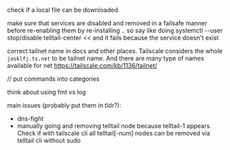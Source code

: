 check if a local file can be downloaded

make sure that services are disabled and removed in a failsafe manner before re-enabling them by re-installing
.. so say like doing systemctl --user stop/disable telltail-center << and it fails because the service doesn't exist

correct tailnet name in docs and other places. Tailscale considers the whole `jasklfj.ts.net` to be tailnet name. And there are many type of names available for net https://tailscale.com/kb/1136/tailnet/

// put commands into categories

think about using fmt vs log

main issues (probably put them in tldr?):

- dns-fight
- manually going and removing telltail node because telltail-1 appears. Check if with tailscale cli all telltail[-num] nodes can be removed via telltail cli without sudo
